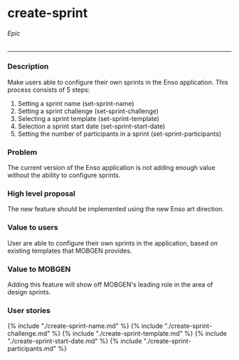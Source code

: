 # create-sprint
###### Epic
---
### Description
Make users able to configure their own sprints in the Enso application. This process consists of 5 steps:

1. Setting a sprint name (set-sprint-name)
2. Setting a sprint challenge (set-sprint-challenge)
3. Selecting a sprint template (set-sprint-template)
4. Selection a sprint start date (set-sprint-start-date)
5. Setting the number of participants in a sprint (set-sprint-participants)

### Problem
The current version of the Enso application is not adding enough value without the ability to configure sprints.

### High level proposal
The new feature should be implemented using the new Enso art direction.

### Value to users
User are able to configure their own sprints in the application, based on existing templates that MOBGEN provides.

### Value to MOBGEN
Adding this feature will show off MOBGEN's leading role in the area of design sprints.

### User stories
{% include "./create-sprint-name.md" %}
{% include "./create-sprint-challenge.md" %}
{% include "./create-sprint-template.md" %}
{% include "./create-sprint-start-date.md" %}
{% include "./create-sprint-participants.md" %}
